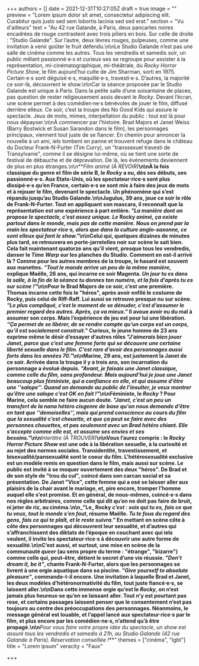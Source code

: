 +++
authors = []
date = 2021-12-31T10:27:05Z
draft = true
image = ""
preview = "Lorem ipsum dolor sit amet, consectetur adipiscing elit. Curabitur quis justo sed sem lobortis lacinia sed sed erat."
section = "Vu d'ailleurs"
text = "Au 42 rue Galande, à Paris, deux pancartes noires encadrées de rouge contrastent avec trois piliers en bois. Sur celle de droite : \"Studio Galande\". Sur l’autre, deux lèvres rouges, pulpeuses, comme une invitation à venir goûter le fruit défendu.\n\nLe Studio Galande n’est pas une salle de cinéma comme les autres. Tous les vendredis et samedis soir, un public mêlant passionné⋅e⋅s et curieux⋅ses se regroupe pour assister à la représentation, mi-cinématographique, mi-théâtrale, du _Rocky Horror Picture Show_, le film aujourd’hui culte de Jim Sharman, sorti en 1975. Certain⋅e⋅s sont déguisé⋅e⋅s, maquillé⋅e⋅s, travesti⋅e⋅s. D’autres, la majorité ce soir-là, découvrent le show.\n\nCar la séance proposée par le Studio Galande est unique à Paris. Dans la petite salle d’une soixantaine de places, pas question de rester religieusement assis devant le _Rocky_. Devant l’écran, une scène permet à des comédien·ne·s bénévoles de jouer le film, diffusé derrière elleux. Ce soir, c’est la troupe des No Good Kids qui assure le spectacle. Jeux de mots, mimes, interpellation du public : tout est là pour nous dépayser.\n\nÀ commencer par l’histoire. Brad Majors et Janet Weiss (Barry Bostwick et Susan Sarandon dans le film), les personnages principaux, viennent tout juste de se fiancer. En chemin pour annoncer la nouvelle à un ami, iels tombent en panne et trouvent refuge dans le château du Docteur Frank-N-Furter (Tim Curry), un \"transsexuel travesti de Transylvanie\", comme il se désigne lui-même, où se tient une sorte de festival de débauche et de dépravation. De là, les événements deviennent de plus en plus étranges.\n\n**_Film animé (À REVOIR)_**\n\nÀ la fois classique du genre et film de série B, le _Rocky_ a eu, dès ses débuts, ses passionné⋅e⋅s. Aux Etats-Unis, où les spectateur⋅rice⋅s sont plus dissipé⋅e⋅s qu’en France, certain⋅e⋅s se sont mis à faire des jeux de mots et à rejouer le film, devenant le spectacle. Un phénomène qui s’est répandu jusqu’au Studio Galande.\n\nJugulus, 39 ans, joue ce soir le rôle de Frank-N-Furter. Tout en appliquant son mascara, il reconnaît que la représentation est une expérience à part entière. _\"La manière dont on propose le spectacle, c’est assez unique. Le_ Rocky _animé, ça existe partout dans le monde, mais pas de cette manière. Nous on prend par la main les spectateur⋅rice⋅s, alors que dans la culture anglo-saxonne, ce sont elleux qui font le show.\"_\n\nCelui qui, quelques dizaines de minutes plus tard, se retrouvera en porte-jarretelles noir sur scène le sait bien. Cela fait maintenant quatorze ans qu’il vient, presque tous les vendredis, danser le _Time Warp_ sur les planches du Studio. Comment en est-il arrivé là ? Comme pour les autres membres de la troupe, le hasard est souvent aux manettes. _“Tout le monde arrive un peu de la même manière,_ explique Maëlle, 26 ans, qui incarne ce soir Magenta. _Un jour tu es dans la salle, à la fin de la séance tu donnes ton numéro, et la fois d’après tu es sur scène !\"_\n\nPour le Brad Majors de ce soir, c’est une première. Thomas incarne cette fois le \"héros\", après avoir enfilé le costume de Rocky, puis celui de Riff-Raff. Lui aussi se retrouve presque nu sur scène. _\"Le plus compliqué, c’est le moment de se dénuder, c’est d’assumer le premier regard des autres. Après, ça va mieux.\"_ Il avoue avoir eu du mal à assumer son corps. Mais l’expérience de jeu est pour lui une libération. _“Ça permet de se libérer, de se rendre compte qu’un corps est un corps, qu’il est socialement construit.\"_ Curieux, le jeune homme de 23 ans exprime même le désir d’essayer d’autres rôles _\"J’aimerais bien jouer Janet, parce que c’est une femme forte qui se découvre une certaine liberté sexuelle dans le film. C’est rare d’avoir des personnages aussi forts dans les années 70.\"_\n\nMarine, 29 ans, est justement la Janet de ce soir. Arrivée dans la troupe il y a trois ans, son incarnation du personnage a évolué depuis. _\"Avant, je faisais une Janet classique, comme celle du film, sans profondeur. Mais aujourd’hui je joue une Janet beaucoup plus féministe, qui a confiance en elle, et qui assume d’être une ''salope''. Quand on demande au public de l'insulter, je veux montrer qu’être une salope c’est OK en fait !\"_\n\nFéministe, le _Rocky_ ? Pour Marine, cela semble ne faire aucun doute. _\"Janet, c’est un peu un transfert de la nana hétéro cisgenre de base qu’on nous demande d’être en tant que ''demoiselles'', mais qui prend conscience au cours du film que la sexualité c’est chouette, et que ça peut se faire avec des personnes chouettes, et pas seulement avec un Brad hétéro chiant. Elle s’accepte comme elle est, et assume ses envies et ses besoins.\"_\n\n**_Intertitre (À TROUVER)_**\n\nVous l’aurez compris : le _Rocky Horror Picture Show_ est une ode à la libération sexuelle, à la curiosité et au rejet des normes sociales. Transidentité, travestissement, et bisexualité/pansexualité sont le coeur du film. L'hétérosexualité exclusive est un modèle remis en question dans le film, mais aussi sur scène. Le public est invité à se moquer ouvertement des deux \"héros\". De Brad et de son style de \"trou du cul\", coincé dans son carcan social et sa présentation. De Janet \"Vice\", cette femme qui a osé se laisser aller aux plaisirs de la chair avant le mariage, et, pire encore, tromper l’homme auquel elle s’est promise. Et en général, de nous-mêmes, coincé·e·s dans nos règles arbitraires, comme celle qui dit qu’on ne doit pas faire de bruit, ni jeter de riz, au cinéma.\n\n_\"Le_ Rocky _c’est : sois qui tu es, fais ce que tu veux, tout le monde s’en fout_, résume Maëlle. _Tu te fous du regard des gens, fais ce qui te plaît, et le reste suivra.\"_ En mettant en scène côte à côte des personnages qui découvrent leur sexualité, et d’autres qui s’affranchissent des diktats de l’époque en couchant avec qui iels veulent, il invite les spectateur⋅rice⋅s à découvrir une autre forme de sexualité.\n\nC’est aussi, et surtout, une mise en scène de la communauté _queer_ (au sens propre du terme : \"étrange\", \"bizarre\") comme celle qui, peut-être, détient le secret d’une vie réussie. _\"Don’t dream it, be it\"_, chante Frank-N-Furter, alors que les personnages se livrent à une orgie aquatique dans sa piscine. _\"Give yourself to absolute pleasure\"_, commande-t-il encore. Une invitation à laquelle Brad et Janet, les deux modèles d’hétéronormativité du film, tout juste fiancé⋅e⋅s, se laissent aller.\n\nDans cette immense orgie qu’est le _Rocky_, on n’est jamais plus heureux·se qu’en se laissant aller. Tout n’y est pourtant pas rose, et certains passages laissent penser que le consentement n’est pas toujours au centre des préoccupations des personnages. Néanmoins, le message général est louable, et l’appel lancé aux spectateur·rice·s par le film, et plus encore par les comédien·ne·s, n’attend qu’à être propagé.\n\n**_Pour vous faire votre propre idée du spectacle, un show est assuré tous les vendredis et samedis à 21h, au Studio Galande (42 rue Galande à Paris). Réservation conseillée !_**"
themes = ["cinéma", "lgbt"]
title = "Lorem ipsum"
veracity = "Faux"

+++
